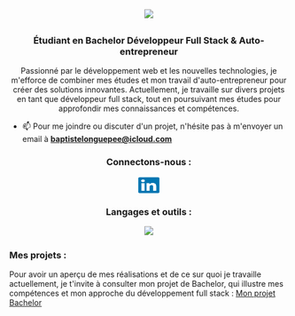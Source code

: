 <h1 align="center">
    <img src="https://readme-typing-svg.herokuapp.com/?font=Righteous&size=35&center=true&vCenter=true&width=500&height=70&duration=4000&lines=Salut!+👋;+Je+suis+Baptiste!;" />
</h1>
<h3 align="center">Étudiant en Bachelor Développeur Full Stack & Auto-entrepreneur</h3>

<p align="center">Passionné par le développement web et les nouvelles technologies, je m'efforce de combiner mes études et mon travail d'auto-entrepreneur pour créer des solutions innovantes. Actuellement, je travaille sur divers projets en tant que développeur full stack, tout en poursuivant mes études pour approfondir mes connaissances et compétences.</p>

- 📫 Pour me joindre ou discuter d'un projet, n'hésite pas à m'envoyer un email à **baptistelonguepee@icloud.com**

<h3 align="center">Connectons-nous :</h3>
<p align="center">
<a href="https://www.linkedin.com/in/baptiste-longuepee-6953a4207/" target="blank"><img align="center" src="https://raw.githubusercontent.com/devicons/devicon/master/icons/linkedin/linkedin-original.svg" alt="Baptiste Longuepée" height="30" width="40" /></a>
</p>

<h3 align="center">Langages et outils :</h3>
<p align="center">
    <img src="https://skillicons.dev/icons?i=html,css,js,laravel,react,angular,nestjs,flutter,swift" />
</p>

<h3 align="left">Mes projets :</h3>
<p align="left">
Pour avoir un aperçu de mes réalisations et de ce sur quoi je travaille actuellement, je t'invite à consulter mon projet de Bachelor, qui illustre mes compétences et mon approche du développement full stack :
<a href="https://github.com/B3-Baptiste-Dev" target="_blank">Mon projet Bachelor</a>
</p>

